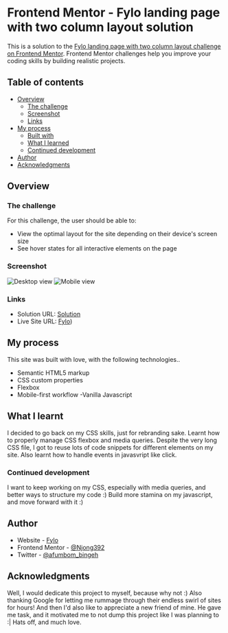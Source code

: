 # Frontend Mentor - Fylo landing page with two column layout solution

This is a solution to the [Fylo landing page with two column layout challenge on Frontend Mentor](https://www.frontendmentor.io/challenges/fylo-landing-page-with-two-column-layout-5ca5ef041e82137ec91a50f5). Frontend Mentor challenges help you improve your coding skills by building realistic projects. 

## Table of contents

- [Overview](#overview)
  - [The challenge](#the-challenge)
  - [Screenshot](#screenshot)
  - [Links](#links)
- [My process](#my-process)
  - [Built with](#built-with)
  - [What I learned](#what-i-learned)
  - [Continued development](#continued-development)
- [Author](#author)
- [Acknowledgments](#acknowledgments)



## Overview

### The challenge

For this challenge, the user should be able to:

- View the optimal layout for the site depending on their device's screen size
- See hover states for all interactive elements on the page

### Screenshot

![Desktop view](/Downloads/127.0.0.1_5500_index.html(1).png)
![Mobile view](/Downloads/Mobile.png)


### Links

- Solution URL: [Solution](https://your-solution-url.com)
- Live Site URL: [Fylo](https://fylolandingpage-bootstrap.vercel.app/))

## My process

This site was built with love, with the following technologies..

- Semantic HTML5 markup
- CSS custom properties
- Flexbox
- Mobile-first workflow
-Vanilla Javascript


## What I learnt

I decided to go back on my CSS skills, just for rebranding sake. Learnt how to properly manage CSS
flexbox and media queries. Despite the very long CSS file, I got to reuse lots of code snippets for 
different elements on my site. Also learnt how to handle events in javasvript like click. 



### Continued development
I want to keep working on my CSS, especially with media queries, and better ways to structure my code :)
Build more stamina on my javascript, and move forward with it :)


## Author

- Website - [Fylo](https://fylolandingpage-bootstrap.vercel.app/)
- Frontend Mentor - [@Njong392](https://www.frontendmentor.io/profile/Njong392)
- Twitter - [@afumbom_bingeh](https://twitter.com/afumbom_bingeh)


## Acknowledgments

Well, I would dedicate this project to myself, because why not :) Also thanking Google for letting me rummage through their endless swirl of sites for hours! And then I'd also like to appreciate a new friend of mine. He gave me task, and it motivated me to not dump this project like I was planning to :| Hats off, and much love. 